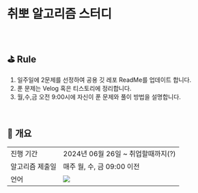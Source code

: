 # 취뽀 알고리즘 스터디

<br/>

## ⛳️ Rule
1. 일주일에 2문제를 선정하여 공용 깃 레포 ReadMe를 업데이트 합니다.
2. 푼 문제는 Velog 혹은 티스토리에 정리합니다.
3. 월,수,금 오전 9:00시에 자신이 푼 문제와 풀이 방법을 설명합니다.

<br/>

## 📇 개요
<table>
  <tr>
    <td>진행 기간</td>
    <td>2024년 06월 26일 ~ 취업할때까지(?)</td>
  </tr>

  <tr>
    <td>알고리즘 제출일</td>
    <td>매주 월, 수, 금 09:00 이전</td>
  </tr>

  <tr>
    <td>언어</td>
    <td><img src="https://img.shields.io/badge/Java-007396.svg?&style=for-the-badge&logo=Java&logoColor=white">
  </tr>
</table>
